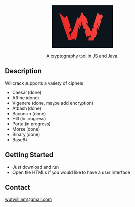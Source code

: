 <p style="text-align:center;"> <img src="pics/willcrack.PNG"> </p>

  <p align="center">A cryptography tool in JS and Java.</p>
    <p align="center">

</p>

## Description
Willcrack supports a variety of ciphers
- Caesar (done)
- Affine (done)
- Vigenere (done, maybe add encryption)
- Atbash (done)
- Baconian (done)
- Hill (in progress)
- Porta (in progress)
- Morse (done)
- Binary (done)
- Base64

## Getting Started
- Just download and run
- Open the HTMLs if you would like to have a user interface

## Contact
wutwilliam@gmail.com